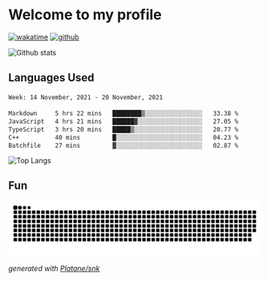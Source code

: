 # Welcome to my profile

[![wakatime](https://wakatime.com/badge/user/82c377cd-a54c-404c-b7df-177b313ca539.svg)](https://wakatime.com/@82c377cd-a54c-404c-b7df-177b313ca539)
[![github](https://img.shields.io/github/followers/xinthose?logo=github&style=plastic)](https://github.com/alanhamlett?tab=followers)

![Github stats](https://github-readme-stats.vercel.app/api?username=xinthose&show_icons=true&theme=radical&count_private=true)

## Languages Used

<!--START_SECTION:waka-->
```text
Week: 14 November, 2021 - 20 November, 2021

Markdown     5 hrs 22 mins   ████████▒░░░░░░░░░░░░░░░░   33.38 % 
JavaScript   4 hrs 21 mins   ██████▓░░░░░░░░░░░░░░░░░░   27.05 % 
TypeScript   3 hrs 20 mins   █████▒░░░░░░░░░░░░░░░░░░░   20.77 % 
C++          40 mins         █░░░░░░░░░░░░░░░░░░░░░░░░   04.23 % 
Batchfile    27 mins         ▓░░░░░░░░░░░░░░░░░░░░░░░░   02.87 % 
```
<!--END_SECTION:waka-->

![Top Langs](https://github-readme-stats.vercel.app/api/top-langs/?username=xinthose)

## Fun
![github contribution grid snake animation](https://raw.githubusercontent.com/xinthose/xinthose/output/github-contribution-grid-snake.svg)

_generated with [Platane/snk](https://github.com/Platane/snk)_
